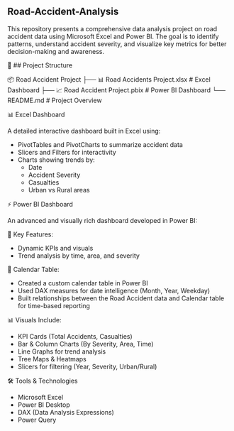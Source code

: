 ## Road-Accident-Analysis
This repository presents a comprehensive data analysis project on road accident data using Microsoft Excel and Power BI. The goal is to identify patterns, understand accident severity, and visualize key metrics for better decision-making and awareness.

📁 ## Project Structure

📦 Road Accident Project
├── 📊 Road Accidents Project.xlsx          # Excel Dashboard
├── 📈 Road Accident Project.pbix           # Power BI Dashboard
└── README.md                              # Project Overview

📊 Excel Dashboard

A detailed interactive dashboard built in Excel using:
 - PivotTables and PivotCharts to summarize accident data
 - Slicers and Filters for interactivity
 - Charts showing trends by:
      -  Date
      -  Accident Severity
      -  Casualties
      -  Urban vs Rural areas

⚡ Power BI Dashboard

An advanced and visually rich dashboard developed in Power BI:

📌 Key Features:
  - Dynamic KPIs and visuals
  -  Trend analysis by time, area, and severity

📆 Calendar Table:
  - Created a custom calendar table in Power BI
  - Used DAX measures for date intelligence (Month, Year, Weekday)
  - Built relationships between the Road Accident data and Calendar table for time-based reporting

📊 Visuals Include:
  - KPI Cards (Total Accidents, Casualties)
  -  Bar & Column Charts (By Severity, Area, Time)
  - Line Graphs for trend analysis
  - Tree Maps & Heatmaps
  - Slicers for filtering (Year, Severity, Urban/Rural)

🛠 Tools & Technologies
  - Microsoft Excel
  - Power BI Desktop
  - DAX (Data Analysis Expressions)
  - Power Query

